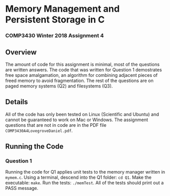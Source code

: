# Memory Management and Persistent Storage in C
### COMP3430 Winter 2018 Assignment 4

## Overview

The amount of code for this assignment is minimal, most of the questions are written answers. The code that was written for Question 1 demostrates free space amalgamation, an algorithm for combining adjacent pieces of freed memory to avoid fragmentation. The rest of the questions are on paged memory systems (Q2) and filesystems (Q3).

## Details
All of the code has only been tested on Linux (Scientific and Ubuntu) and cannot be guaranteed to work on Mac or Windows. The assignment questions that are not in code are in the PDF file `COMP3430A4LovegroveDaniel.pdf`.

## Running the Code

### Question 1

Running the code for Q1 applies unit tests to the memory manager written in `mymem.c`. Using a terminal, descend into the Q1 folder: `cd Q1`. Make the executable: `make`. Run the tests: `./memTest`. All of the tests should print out a PASS message.
